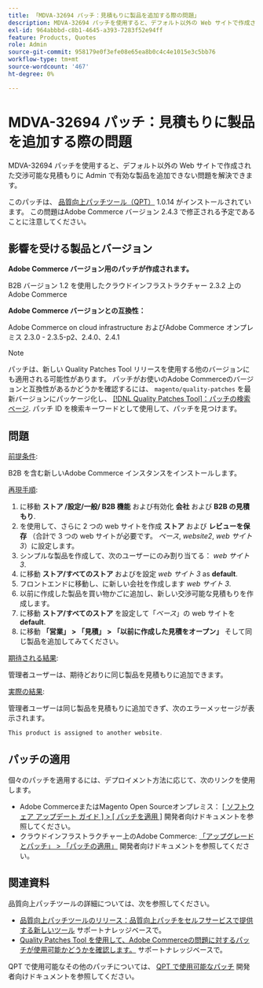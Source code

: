 ```yaml
---
title: 「MDVA-32694 パッチ：見積もりに製品を追加する際の問題」
description: MDVA-32694 パッチを使用すると、デフォルト以外の Web サイトで作成された交渉可能な見積もりに Admin で有効な製品を追加できない問題を解決できます。
exl-id: 964abbbd-c8b1-4645-a393-7283f52e94ff
feature: Products, Quotes
role: Admin
source-git-commit: 958179e0f3efe08e65ea8b0c4c4e1015e3c5bb76
workflow-type: tm+mt
source-wordcount: '467'
ht-degree: 0%

---
```


# MDVA-32694 パッチ：見積もりに製品を追加する際の問題

MDVA-32694 パッチを使用すると、デフォルト以外の Web サイトで作成された交渉可能な見積もりに Admin で有効な製品を追加できない問題を解決できます。

このパッチは、 [品質向上パッチツール（QPT）](https://devdocs.magento.com/guides/v2.4/comp-mgr/patching.html#mqp) 1.0.14 がインストールされています。 この問題はAdobe Commerce バージョン 2.4.3 で修正される予定であることに注意してください。

## 影響を受ける製品とバージョン

**Adobe Commerce バージョン用のパッチが作成されます。**

B2B バージョン 1.2 を使用したクラウドインフラストラクチャー 2.3.2 上のAdobe Commerce

**Adobe Commerce バージョンとの互換性：**

Adobe Commerce on cloud infrastructure およびAdobe Commerce オンプレミス 2.3.0 - 2.3.5-p2、2.4.0、2.4.1

>[!NOTE]
>
>パッチは、新しい Quality Patches Tool リリースを使用する他のバージョンにも適用される可能性があります。 パッチがお使いのAdobe Commerceのバージョンと互換性があるかどうかを確認するには、 `magento/quality-patches` を最新バージョンにパッケージ化し、 [[!DNL Quality Patches Tool]：パッチの検索ページ](https://devdocs.magento.com/quality-patches/tool.html#patch-grid). パッチ ID を検索キーワードとして使用して、パッチを見つけます。

## 問題

<u>前提条件</u>:

B2B を含む新しいAdobe Commerce インスタンスをインストールします。

<u>再現手順</u>:

1. に移動 **ストア /設定/一般/ B2B 機能** および有効化 **会社** および **B2B の見積もり**.
1. を使用して、さらに 2 つの web サイトを作成 **ストア** および **レビューを保存** （合計で 3 つの web サイトが必要です。 *ベース*, *website2*, *web サイト 3*）に設定します。
1. シンプルな製品を作成して、次のユーザーにのみ割り当てる： *web サイト 3*.
1. に移動 **ストア/すべてのストア** およびを設定 *web サイト 3* as **default**.
1. フロントエンドに移動し、に新しい会社を作成します *web サイト 3*.
1. 以前に作成した製品を買い物かごに追加し、新しい交渉可能な見積もりを作成します。
1. に移動 **ストア/すべてのストア** を設定して「*ベース*」の web サイトを **default**.
1. に移動 **「営業」 > 「見積」 > 「以前に作成した見積をオープン」** そして同じ製品を追加してみてください。

<u>期待される結果</u>:

管理者ユーザーは、期待どおりに同じ製品を見積もりに追加できます。

<u>実際の結果</u>:

管理者ユーザーは同じ製品を見積もりに追加できず、次のエラーメッセージが表示されます。

```php
This product is assigned to another website.
```

## パッチの適用

個々のパッチを適用するには、デプロイメント方法に応じて、次のリンクを使用します。

* Adobe CommerceまたはMagento Open Sourceオンプレミス： [[ ソフトウェア アップデート ガイド ] > [ パッチを適用 ]](https://devdocs.magento.com/guides/v2.4/comp-mgr/patching/mqp.html) 開発者向けドキュメントを参照してください。
* クラウドインフラストラクチャー上のAdobe Commerce: [「アップグレードとパッチ」 > 「パッチの適用」](https://devdocs.magento.com/cloud/project/project-patch.html) 開発者向けドキュメントを参照してください。

## 関連資料

品質向上パッチツールの詳細については、次を参照してください。

* [品質向上パッチツールのリリース：品質向上パッチをセルフサービスで提供する新しいツール](/help/announcements/adobe-commerce-announcements/magento-quality-patches-released-new-tool-to-self-serve-quality-patches.md) サポートナレッジベースで。
* [Quality Patches Tool を使用して、Adobe Commerceの問題に対するパッチが使用可能かどうかを確認します。](/help/support-tools/patches-available-in-qpt-tool/check-patch-for-magento-issue-with-magento-quality-patches.md) サポートナレッジベースで。

QPT で使用可能なその他のパッチについては、 [QPT で使用可能なパッチ](https://devdocs.magento.com/quality-patches/tool.html#patch-grid) 開発者向けドキュメントを参照してください。

